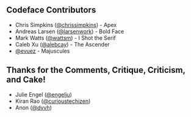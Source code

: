 ## Codeface Contributors

* Chris Simpkins ([@chrissimpkins](https://github.com/chrissimpkins)) - Apex
* Andreas Larsen ([@larsenwork](https://github.com/larsenwork)) - Bold Face
* Mark Watts ([@wattsm](https://github.com/wattsm)) - I Shot the Serif
* Caleb Xu ([@alebcay](https://github.com/alebcay)) - The Ascender
* [@evuez](https://github.com/evuez) - Majuscules


## Thanks for the Comments, Critique, Criticism, and Cake!

* Julie Engel ([@engelju](https://github.com/engelju))
* Kiran Rao ([@curioustechizen](https://github.com/curioustechizen))
* Anon ([@dvvh](https://github.com/dvhh))

